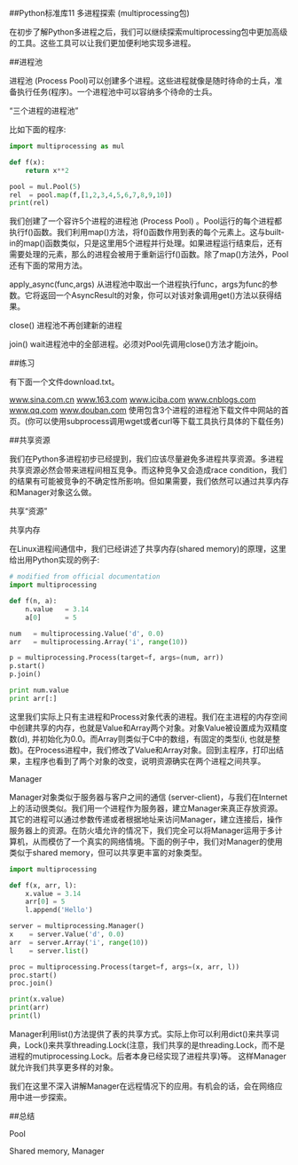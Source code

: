 
##Python标准库11 多进程探索 (multiprocessing包)


 

在初步了解Python多进程之后，我们可以继续探索multiprocessing包中更加高级的工具。这些工具可以让我们更加便利地实现多进程。

 

##进程池

进程池 (Process Pool)可以创建多个进程。这些进程就像是随时待命的士兵，准备执行任务(程序)。一个进程池中可以容纳多个待命的士兵。

 



“三个进程的进程池”

 

 

比如下面的程序:

```python
import multiprocessing as mul

def f(x):
    return x**2

pool = mul.Pool(5)
rel  = pool.map(f,[1,2,3,4,5,6,7,8,9,10])
print(rel)
```
我们创建了一个容许5个进程的进程池 (Process Pool) 。Pool运行的每个进程都执行f()函数。我们利用map()方法，将f()函数作用到表的每个元素上。这与built-in的map()函数类似，只是这里用5个进程并行处理。如果进程运行结束后，还有需要处理的元素，那么的进程会被用于重新运行f()函数。除了map()方法外，Pool还有下面的常用方法。

apply_async(func,args)  从进程池中取出一个进程执行func，args为func的参数。它将返回一个AsyncResult的对象，你可以对该对象调用get()方法以获得结果。

close()  进程池不再创建新的进程

join()   wait进程池中的全部进程。必须对Pool先调用close()方法才能join。

 

##练习

有下面一个文件download.txt。

www.sina.com.cn
www.163.com
www.iciba.com
www.cnblogs.com
www.qq.com
www.douban.com
使用包含3个进程的进程池下载文件中网站的首页。(你可以使用subprocess调用wget或者curl等下载工具执行具体的下载任务)

 

##共享资源

我们在Python多进程初步已经提到，我们应该尽量避免多进程共享资源。多进程共享资源必然会带来进程间相互竞争。而这种竞争又会造成race condition，我们的结果有可能被竞争的不确定性所影响。但如果需要，我们依然可以通过共享内存和Manager对象这么做。

 



共享“资源”

共享内存

在Linux进程间通信中，我们已经讲述了共享内存(shared memory)的原理，这里给出用Python实现的例子:

```python
# modified from official documentation
import multiprocessing

def f(n, a):
    n.value   = 3.14
    a[0]      = 5

num   = multiprocessing.Value('d', 0.0)
arr   = multiprocessing.Array('i', range(10))

p = multiprocessing.Process(target=f, args=(num, arr))
p.start()
p.join()

print num.value
print arr[:]
```
这里我们实际上只有主进程和Process对象代表的进程。我们在主进程的内存空间中创建共享的内存，也就是Value和Array两个对象。对象Value被设置成为双精度数(d), 并初始化为0.0。而Array则类似于C中的数组，有固定的类型(i, 也就是整数)。在Process进程中，我们修改了Value和Array对象。回到主程序，打印出结果，主程序也看到了两个对象的改变，说明资源确实在两个进程之间共享。

 

Manager

Manager对象类似于服务器与客户之间的通信 (server-client)，与我们在Internet上的活动很类似。我们用一个进程作为服务器，建立Manager来真正存放资源。其它的进程可以通过参数传递或者根据地址来访问Manager，建立连接后，操作服务器上的资源。在防火墙允许的情况下，我们完全可以将Manager运用于多计算机，从而模仿了一个真实的网络情境。下面的例子中，我们对Manager的使用类似于shared memory，但可以共享更丰富的对象类型。

```python
import multiprocessing

def f(x, arr, l):
    x.value = 3.14
    arr[0] = 5
    l.append('Hello')

server = multiprocessing.Manager()
x    = server.Value('d', 0.0)
arr  = server.Array('i', range(10))
l    = server.list()

proc = multiprocessing.Process(target=f, args=(x, arr, l))
proc.start()
proc.join()

print(x.value)
print(arr)
print(l)
```
Manager利用list()方法提供了表的共享方式。实际上你可以利用dict()来共享词典，Lock()来共享threading.Lock(注意，我们共享的是threading.Lock，而不是进程的mutiprocessing.Lock。后者本身已经实现了进程共享)等。 这样Manager就允许我们共享更多样的对象。

 

我们在这里不深入讲解Manager在远程情况下的应用。有机会的话，会在网络应用中进一步探索。

 

##总结

Pool

Shared memory, Manager

